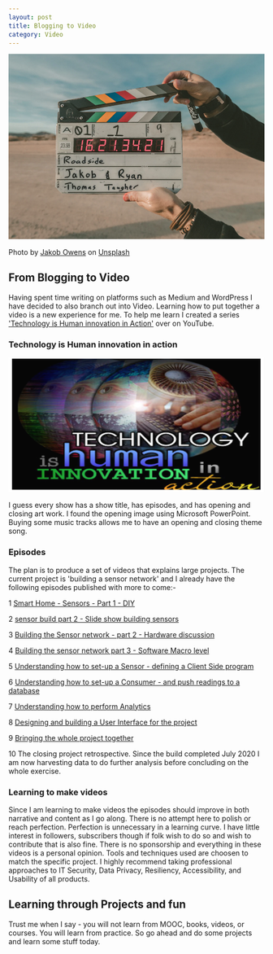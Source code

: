 ```yaml
---
layout: post
title: Blogging to Video
category: Video
---
```


![A collage of David's temperature experiment](/images/rollitcollelt.png)


<span>Photo by <a href="https://unsplash.com/@jakobowens1?utm_source=unsplash&amp;utm_medium=referral&amp;utm_content=creditCopyText">Jakob Owens</a> on <a href="/s/photos/video-blog?utm_source=unsplash&amp;utm_medium=referral&amp;utm_content=creditCopyText">Unsplash</a></span>

## From Blogging to Video
Having spent time writing on platforms such as Medium and WordPress I have decided to also branch out into Video. Learning how to put together a video is a new experience for me.  To help me learn I created a series ['Technology is Human innovation in Action'](https://www.youtube.com/channel/UCjKfduR7k-TQI0MJl209k2A) over on YouTube.

### Technology is Human innovation in action
![Technology in action series art work](/images/techInAction.png)

I guess every show has a show title,  has episodes,  and has opening and closing art work.  I found the opening image using Microsoft PowerPoint.  Buying some music tracks allows me to have an opening and closing theme song.

### Episodes
The plan is to produce a set of videos that explains large projects.  The current project is 'building a sensor network' and I already have the following episodes published with more to come:-

1 [Smart Home - Sensors - Part 1 - DIY](https://www.youtube.com/watch?v=hvVc7LjmUT0)

2 [sensor build part 2 - Slide show building sensors](https://www.youtube.com/watch?v=sw3n4q64bIg)

3 [Building the Sensor network - part 2 - Hardware discussion](https://www.youtube.com/watch?v=kGHaCjhOGKQ)

4 [Building the sensor network part 3 - Software Macro level](https://www.youtube.com/watch?v=0n4FwgpvXSM)

5 [Understanding how to set-up a Sensor - defining a Client Side program](https://youtu.be/_OuI89TxLjE)

6 [Understanding how to set-up a Consumer - and push readings to a database](https://youtu.be/_OuI89TxLjE)

7 [Understanding how to perform Analytics](https://youtu.be/ZjvuDGqRLoY)

8 [Designing and building a User Interface for the project](https://youtu.be/0btwyE1NO-8)

9 [Bringing the whole project together](https://youtu.be/xZXdYkbPi7Y)

10 The closing project retrospective. Since the build completed July 2020 I am now harvesting data to do further analysis before concluding on the whole exercise.

### Learning to make videos
Since I am learning to make videos the episodes should improve in both narrative and content as I go along.  There is no attempt here to polish or reach perfection.  Perfection is unnecessary in a learning curve.  I have little interest in followers, subscribers though if folk wish to do so and wish to contribute that is also fine.  There is no sponsorship and everything in these videos is a personal opinion.  Tools and techniques used are choosen to match the specific project. I highly recommend taking professional approaches to IT Security, Data Privacy, Resiliency,  Accessibility,  and Usability of all products.

## Learning through Projects and fun
Trust me when I say - you will not learn from MOOC,  books,  videos,  or courses.  You will learn from practice.  So go ahead and do some projects and learn some stuff today.

